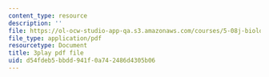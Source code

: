 ```yaml
---
content_type: resource
description: ''
file: https://ol-ocw-studio-app-qa.s3.amazonaws.com/courses/5-08j-biological-chemistry-ii-spring-2016/d54fdeb5bbdd941f0a742486d4305b06_0mdGZG9DDJY.pdf
file_type: application/pdf
resourcetype: Document
title: 3play pdf file
uid: d54fdeb5-bbdd-941f-0a74-2486d4305b06
---
```

